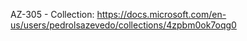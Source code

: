 AZ-305 - Collection:
https://docs.microsoft.com/en-us/users/pedrolsazevedo/collections/4zpbm0ok7oqg0